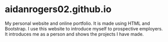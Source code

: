 # aidanrogers02.github.io

My personal website and online portfolio. It is made using HTML and Bootstrap. I use this website to introduce myself to prospective employers. It introduces me as a person and shows the projects I have made.
